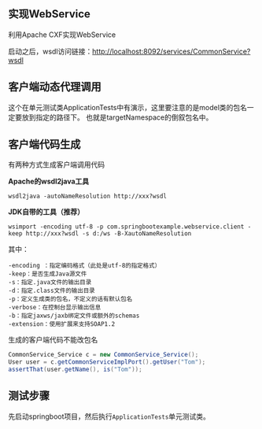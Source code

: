 ## 实现WebService

利用Apache CXF实现WebService

启动之后，wsdl访问链接：<http://localhost:8092/services/CommonService?wsdl>

## 客户端动态代理调用

这个在单元测试类ApplicationTests中有演示，这里要注意的是model类的包名一定要放到指定的路径下。
也就是targetNamespace的倒叙包名中。

## 客户端代码生成

有两种方式生成客户端调用代码

**Apache的wsdl2java工具**

```
wsdl2java -autoNameResolution http://xxx?wsdl
```

**JDK自带的工具（推荐）**

```
wsimport -encoding utf-8 -p com.springbootexample.webservice.client -keep http://xxx?wsdl -s d:/ws -B-XautoNameResolution
```

其中：

```
-encoding ：指定编码格式（此处是utf-8的指定格式）
-keep：是否生成Java源文件
-s：指定.java文件的输出目录
-d：指定.class文件的输出目录
-p：定义生成类的包名，不定义的话有默认包名
-verbose：在控制台显示输出信息
-b：指定jaxws/jaxb绑定文件或额外的schemas
-extension：使用扩展来支持SOAP1.2
```

生成的客户端代码不能改包名

``` java
CommonService_Service c = new CommonService_Service();
User user = c.getCommonServiceImplPort().getUser("Tom");
assertThat(user.getName(), is("Tom"));
```

## 测试步骤

先启动springboot项目，然后执行`ApplicationTests`单元测试类。


